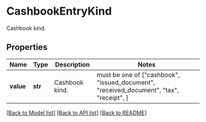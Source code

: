 # CashbookEntryKind

Cashbook kind.

## Properties
Name | Type | Description | Notes
------------ | ------------- | ------------- | -------------
**value** | **str** | Cashbook kind. |  must be one of ["cashbook", "issued_document", "received_document", "tax", "receipt", ]

[[Back to Model list]](../README.md#documentation-for-models) [[Back to API list]](../README.md#documentation-for-api-endpoints) [[Back to README]](../README.md)



